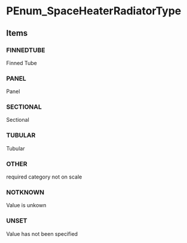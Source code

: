 # PEnum_SpaceHeaterRadiatorType


<!-- end of short definition -->
## Items

### FINNEDTUBE
Finned Tube

### PANEL
Panel

### SECTIONAL
Sectional

### TUBULAR
Tubular

### OTHER
required category not on scale

### NOTKNOWN
Value is unkown

### UNSET
Value has not been specified

